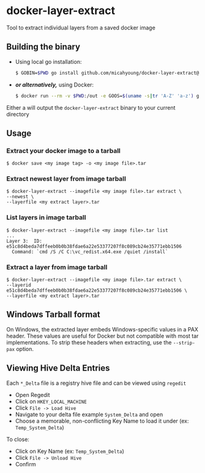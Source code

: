 # docker-layer-extract

Tool to extract individual layers from a saved docker image

## Building the binary

* Using local go installation:
  ```bash
  $ GOBIN=$PWD go install github.com/micahyoung/docker-layer-extract@latest
  ```

* _**or alternatively,**_ using Docker:
  ```bash
  $ docker run --rm -v $PWD:/out -e GOOS=$(uname -s|tr 'A-Z' 'a-z') golang sh -c 'go install github.com/micahyoung/docker-layer-extract@latest && mv /go/bin/**/docker-layer-extract /out'
  ```

Either a will output the `docker-layer-extract` binary to your current directory

## Usage

### Extract your docker image to a tarball
```
$ docker save <my image tag> -o <my image file>.tar
```

### Extract newest layer from image tarball
```
$ docker-layer-extract --imagefile <my image file>.tar extract \
--newest \
--layerfile <my extract layer>.tar
```


### List layers in image tarball
```
$ docker-layer-extract --imagefile <my image file>.tar list 
...
Layer 3:  ID: e51c8d4beda7dffeeb0b0b38fdae6a22e53377207f8c089cb24e35771ebb1506
  Command: `cmd /S /C C:\vc_redist.x64.exe /quiet /install`
```

### Extract a layer from image tarball
```
$ docker-layer-extract --imagefile <my image file>.tar extract \
--layerid e51c8d4beda7dffeeb0b0b38fdae6a22e53377207f8c089cb24e35771ebb1506 \
--layerfile <my extract layer>.tar
```

## Windows Tarball format
On Windows, the extracted layer embeds Windows-specific values in a PAX header. These values are useful for Docker but not compatible with most tar implementations. To strip these headers when extracting, use the `--strip-pax` option.

## Viewing Hive Delta Entries
Each `*_Delta` file is a registry hive file and can be viewed using `regedit`
* Open Regedit
* Click on `HKEY_LOCAL_MACHINE`
* Click `File -> Load Hive`
* Navigate to your delta file example `System_Delta` and open
* Choose a memorable, non-conflicting Key Name to load it under (ex: `Temp_System_Delta`)

To close:
* Click on Key Name (ex: `Temp_System_Delta`)
* Click `File -> Unload Hive`
* Confirm 
